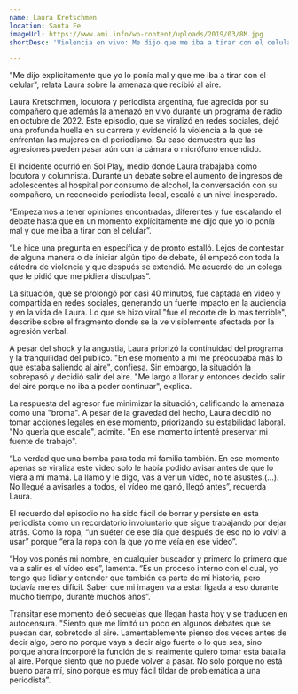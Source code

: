 ```yaml
---
name: Laura Kretschmen
location: Santa Fe
imageUrl: https://www.ami.info/wp-content/uploads/2019/03/8M.jpg
shortDesc: 'Violencia en vivo: Me dijo que me iba a tirar con el celular'

---
```




"Me dijo explícitamente que yo lo ponía mal y que me iba a tirar con el celular", relata Laura sobre la amenaza que recibió al aire.

Laura Kretschmen, locutora y periodista argentina, fue agredida por su compañero que además la amenazó en vivo durante un programa de radio en octubre de 2022. Este episodio, que se viralizó en redes sociales, dejó una profunda huella en su carrera y evidenció la violencia a la que se enfrentan las mujeres en el periodismo. Su caso demuestra que las agresiones pueden pasar aún con la cámara o micrófono encendido.

El incidente ocurrió en Sol Play, medio donde Laura trabajaba como locutora y columnista. Durante un debate sobre el aumento de ingresos de adolescentes al hospital por consumo de alcohol, la conversación con su compañero, un reconocido periodista local, escaló a un nivel inesperado.

“Empezamos a tener opiniones encontradas, diferentes y fue escalando el debate hasta que en un momento explícitamente me dijo que yo lo ponía mal y que me iba a tirar con el celular”.

“Le hice una pregunta en específica y de pronto estalló. Lejos de contestar de alguna manera o de iniciar algún tipo de debate, él empezó con toda la cátedra de violencia y que después se extendió. Me acuerdo de un colega que le pidió que me pidiera disculpas”.

La situación, que se prolongó por casi 40 minutos, fue captada en video y compartida en redes sociales, generando un fuerte impacto en la audiencia y en la vida de Laura. Lo que se hizo viral "fue el recorte de lo más terrible", describe sobre el fragmento donde se la ve visiblemente afectada por la agresión verbal.

A pesar del shock y la angustia, Laura priorizó la continuidad del programa y la tranquilidad del público. "En ese momento a mí me preocupaba más lo que estaba saliendo al aire", confiesa. Sin embargo, la situación la sobrepasó y decidió salir del aire. "Me largo a llorar y entonces decido salir del aire porque no iba a poder continuar", explica.

La respuesta del agresor fue minimizar la situación, calificando la amenaza como una "broma". A pesar de la gravedad del hecho, Laura decidió no tomar acciones legales en ese momento, priorizando su estabilidad laboral. "No quería que escale", admite. "En ese momento intenté preservar mi fuente de trabajo".

“La verdad que una bomba para toda mi familia también.  En ese momento apenas se viraliza este video solo le había podido avisar antes de que lo viera a mi mamá. La llamo y le digo, vas a ver un vídeo, no te asustes.(...). No llegué a avisarles a todos, el vídeo me ganó, llegó antes”, recuerda Laura.  

El recuerdo del episodio no ha sido fácil de borrar y persiste en esta periodista como un recordatorio involuntario que sigue trabajando por dejar atrás. Como la ropa, “un suéter de ese día que después de eso no lo volví a usar” porque “era la ropa con la que yo me veía en ese video”. 

“Hoy vos ponés mi nombre, en cualquier buscador y primero lo primero que va a salir es el vídeo ese”, lamenta. “Es un proceso interno con el cual, yo tengo que lidiar y entender que también es parte de mi historia, pero todavía me es difícil. Saber que mi imagen va a estar ligada a eso durante mucho tiempo, durante muchos años”. 

Transitar ese momento dejó secuelas que llegan hasta hoy y se traducen en autocensura. "Siento que me limitó un poco en algunos debates que se puedan dar, sobretodo al aire. Lamentablemente pienso dos veces antes de decir algo, pero no porque vaya a decir algo fuerte o lo que sea, sino porque ahora incorporé la función de si realmente quiero tomar esta batalla al aire. Porque siento que no puede volver a pasar. No solo porque no está bueno para mí, sino porque es muy fácil tildar de problemática a una periodista”.

